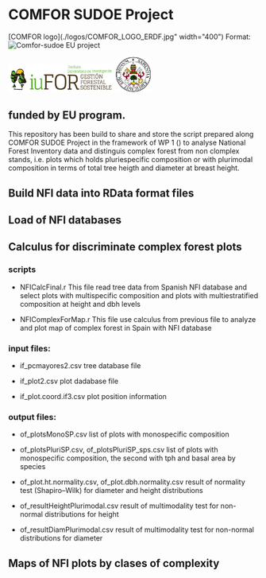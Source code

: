 # COMFOR SUDOE Project

[COMFOR logo](./logos/COMFOR_LOGO_ERDF.jpg" width="400")
Format: ![Comfor-sudoe EU project](https://www.comfor-sudoe.eu/)

<left>
<img src="./logos/iuFOR.png" width="210"/>
<img src="./logos/uva.png" width="75"/>
</left>

funded by EU program.
---

This repository has been build to share and store the script prepared along COMFOR SUDOE Project in the framework of WP 1 () to analyse National Forest Inventory data and distinguis complex forest from non clomplex stands, i.e. plots which holds pluriespecific composition or with plurimodal composition in terms of total tree heigth and diameter at breast height.

## Build NFI data into RData format files

## Load of NFI databases

## Calculus for discriminate complex forest plots

### scripts

- NFICalcFinal.r
This file read tree data from Spanish NFI database and select plots with multispecific composition and plots with multiestratified composition at height and dbh levels

- NFIComplexForMap.r
This file use calculus from previous file to analyze and plot map of complex forest in Spain with NFI database




### input files:

- if_pcmayores2.csv
tree database file

- if_plot2.csv
plot dadabase file

- if_plot.coord.if3.csv
plot position information





### output files:

- of_plotsMonoSP.csv
list of plots with monospecific composition

- of_plotsPluriSP.csv, of_plotsPluriSP_sps.csv
list of plots with monospecific composition, the second with tph and basal area by species

- of_plot.ht.normality.csv, of_plot.dbh.normality.csv
result of normality test (Shapiro–Wilk) for diameter and height distributions

- of_resultHeightPlurimodal.csv
result of multimodality test for non-normal distributions for height

- of_resultDiamPlurimodal.csv
result of multimodality test for non-normal distributions for diameter  


## Maps of NFI plots by clases of complexity
